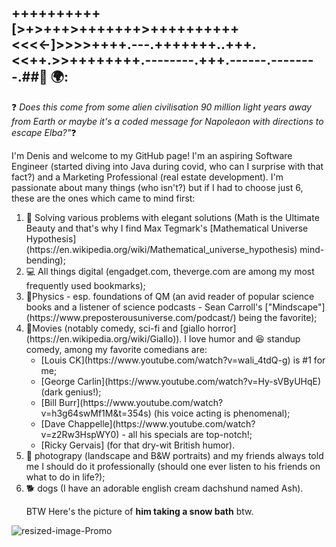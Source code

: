 ## ++++++++++[>+>+++>+++++++>++++++++++<<<<-]>>>>++++.---.+++++++..+++.<<++.>>++++++++.--------.+++.------.--------.##👋 🌍: 

❓ <em>Does this come from some alien civilisation 90 million light years away from Earth or maybe it's a coded message for Napoleaon with directions to escape Elba?"</em>❓

<p>I'm Denis and welcome to my GitHub page! 
I'm an aspiring Software Engineer (started diving into Java during covid, who can I surprise with that fact?) and a Marketing Professional (real estate development). I'm passionate about many things (who isn't?) but if I had to choose just 6, these are the ones which came to mind first:</p>

<ol>
  <li>🔭 Solving various problems with elegant solutions (Math is the Ultimate Beauty and that's why I find Max Tegmark's [Mathematical Universe Hypothesis](https://en.wikipedia.org/wiki/Mathematical_universe_hypothesis) mind-bending);</li>
<li>💻 All things digital (engadget.com, theverge.com are among my most frequently used bookmarks);</li>
<li>🚀Physics - esp. foundations of QM  (an avid reader of popular science books and a listener of science podcasts - Sean Carroll's ["Mindscape"](https://www.preposterousuniverse.com/podcast/) being the favorite);</li>
<li>🎥Movies (notably comedy, sci-fi and [giallo horror](https://en.wikipedia.org/wiki/Giallo)). I love humor and 😆 standup comedy, among my favorite comedians are: 
  <ul><li>[Louis CK](https://www.youtube.com/watch?v=wali_4tdQ-g) is #1 for me;</li>
  <li>[George Carlin](https://www.youtube.com/watch?v=Hy-sVByUHqE) (dark genius!);</li> 
  <li>[Bill Burr](https://www.youtube.com/watch?v=h3g64swMf1M&t=354s) (his voice acting is phenomenal);</li> 
  <li>[Dave Chappelle](https://www.youtube.com/watch?v=z2Rw3HspWY0) - all his specials are top-notch!;</li> 
  <li>[Ricky Gervais]<https://www.youtube.com/watch?v=iaAVp54twDA&t=280s> (for that dry-wit British humor).</li></ul>
<li>📸 photograpy (landscape and B&W portraits) and my friends always told me I should do it professionally (should one ever listen to his friends on what to do in life?);</li>
<li>🐕 dogs (I have an adorable english cream dachshund named Ash).<p>

<p>BTW Here's the picture of <strong>him taking a snow bath</strong> btw.</li>
</ol>

![resized-image-Promo](https://user-images.githubusercontent.com/92051076/147075507-372b7083-eb80-4408-9057-eed807cb0457.jpeg)







